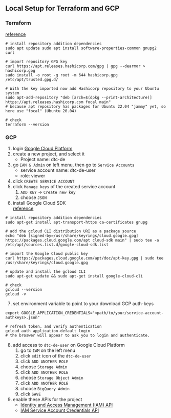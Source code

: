 ## Local Setup for Terraform and GCP

### Terraform

[reference](https://computingforgeeks.com/how-to-install-terraform-on-ubuntu/)
```shell
# install repository addition dependencies
sudo apt update sudo apt install software-properties-common gnupg2 curl

# import repository GPG key
curl https://apt.releases.hashicorp.com/gpg | gpg --dearmor > hashicorp.gpg
sudo install -o root -g root -m 644 hashicorp.gpg /etc/apt/trusted.gpg.d/

# With the key imported now add Hashicorp repository to your Ubuntu system
sudo apt-add-repository "deb [arch=$(dpkg --print-architecture)] https://apt.releases.hashicorp.com focal main"
# because apt repository has packages for Ubuntu 22.04 "jammy" yet, so here use "focal" (Ubuntu 20.04)

# check
terraform --version
```

### GCP

1. login [Google Cloud Platform](https://cloud.google.com/)
2. create a new project, and select it
    - Project name: dtc-de
3. go `IAM & Admin` on left menu, then go to `Service Accounts`
    - service account name: dtc-de-user
    - role: viewer
4. click `CREATE SERVICE ACCOUNT`
5. click `Manage keys` of the created service account
	1) `ADD KEY` -> `Create new key`
	2) choose `JSON`
6. install Google Cloud SDK  
[reference](https://cloud.google.com/sdk/docs/install#deb)
```shell
# install repository addition dependencies
sudo apt-get install apt-transport-https ca-certificates gnupg

# add the gcloud CLI distribution URI as a package source
echo "deb [signed-by=/usr/share/keyrings/cloud.google.gpg] https://packages.cloud.google.com/apt cloud-sdk main" | sudo tee -a /etc/apt/sources.list.d/google-cloud-sdk.list

# import the Google Cloud public key
curl https://packages.cloud.google.com/apt/doc/apt-key.gpg | sudo tee /usr/share/keyrings/cloud.google.gpg

# update and install the gcloud CLI
sudo apt-get update && sudo apt-get install google-cloud-cli

# check
gcloud --version
gcloud -v
```
7. set environment variable to point to your download GCP auth-keys
```shell
export GOOGLE_APPLICATION_CREDENTIALS="<path/to/your/service-account-authkeys>.json"

# refresh token, and verify authentication
gcloud auth application-default login
# the broswer will appear to ask you to login and authenticate.
```

8. add access to `dtc-de-user` on Google Cloud Platform
   1) go to `IAM` on the left menu
   2) click `edit` icon of the `dtc-de-user`
   3) click `ADD ANOTHER ROLE`
   4) choose `Storage Admin`
   5) click `ADD ANOTHER ROLE`
   6) choose `Storage Object Admin`
   7) click `ADD ANOTHER ROLE`
   8) choose `BigQuery Admin`
   9) click `SAVE`
9. enable these APIs for the project
   - [Identity and Access Management (IAM) API](https://console.cloud.google.com/apis/library/iam.googleapis.com)
   - [IAM Service Account Credentials API](https://console.cloud.google.com/apis/library/iamcredentials.googleapis.com)



